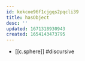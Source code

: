 ```yaml
---
id: kekcoe96f1cjgqs2pqcli39
title: hasObject
desc: ''
updated: 1671318930943
created: 1654143473795
---
```



- [[c.sphere]] #discursive
